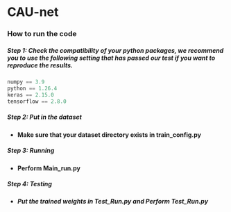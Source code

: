 # CAU-net


### How to run the code

##### Step 1: Check the compatibility of your python packages, we recommend you to use the following setting that has passed our test if you want to reproduce the results.
```python
numpy == 3.9
python == 1.26.4
keras == 2.15.0
tensorflow == 2.8.0
```


##### Step 2: Put in the dataset
*
  #### Make sure that your dataset directory exists in train_config.py


##### Step 3: Running
* 
  #### Perform Main_run.py

##### Step 4: Testing
*
    #####   Put the trained weights in Test_Run.py and Perform Test_Run.py